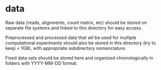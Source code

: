 # data

Raw data (reads, alignments, count matrix, etc) should be stored on separate file systems and linked to this directory for easy access.

Preprocessed and processed data that wll be used for multiple computational experiments should also be stored in this directory (try to keep < 1GB), with appropriate subdirectory nomenclature.

Fixed data sets should be stored here and organized chronologically in folders with YYYY-MM-DD format.